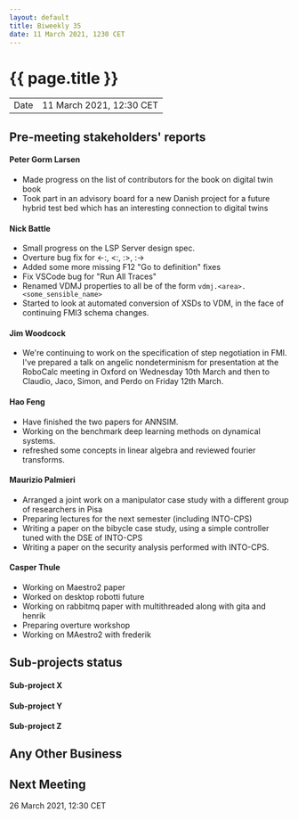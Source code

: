 ```yaml
---
layout: default
title: Biweekly 35
date: 11 March 2021, 1230 CET
---
```


<script src="https://code.jquery.com/jquery-1.11.1.min.js">
</script>
<script src="/javascripts/edit.js"></script>
<script>setEditButonNm();</script>

# {{ page.title }}

|||
|---|---|
| Date | 11 March 2021, 12:30 CET |


## Pre-meeting stakeholders' reports

<!-- Please keep in mind that the minutes are publicly available.-->

#### Peter Gorm Larsen
* Made progress on the list of contributors for the book on digital twin book
* Took part in an advisory board for a new Danish project for a future hybrid test bed which has an interesting connection to digital twins

#### Nick Battle
* Small progress on the LSP Server design spec.
* Overture bug fix for <-:, <:, :>, :->
* Added some more missing F12 "Go to definition" fixes
* Fix VSCode bug for "Run All Traces"
* Renamed VDMJ properties to all be of the form `vdmj.<area>.<some_sensible_name>`
* Started to look at automated conversion of XSDs to VDM, in the face of continuing FMI3 schema changes.

#### Jim Woodcock
* We're continuing to work on the specification of step negotiation in FMI. I've prepared a talk on angelic nondeterminism for presentation at the RoboCalc meeting in Oxford on Wednesday 10th March and then to Claudio, Jaco, Simon, and Perdo on Friday 12th March.

#### Hao Feng
* Have finished the two papers for ANNSIM.
* Working on the benchmark deep learning methods on dynamical systems. 
* refreshed some concepts in linear algebra and reviewed fourier transforms.

#### Maurizio Palmieri
* Arranged a joint work on a manipulator case study with a different group of researchers in Pisa
* Preparing lectures for the next semester (including INTO-CPS)
* Writing a paper on the bibycle case study, using a simple controller tuned with the DSE of INTO-CPS
* Writing a paper on the security analysis performed with INTO-CPS. 

#### Casper Thule
* Working on Maestro2 paper
* Worked on desktop robotti future
* Working on rabbitmq paper with multithreaded along with gita and henrik
* Preparing overture workshop
* Working on MAestro2 with frederik



## Sub-projects status


#### Sub-project X

#### Sub-project Y

#### Sub-project Z

##  Any Other Business

Next Meeting
------------

26 March 2021, 12:30 CET


<div id="edit_page_div"></div>
